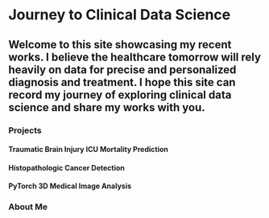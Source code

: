 # Journey to Clinical Data Science

## Welcome to this site showcasing my recent works. I believe the healthcare tomorrow will rely heavily on data for precise and personalized diagnosis and treatment. I hope this site can record my journey of exploring clinical data science and share my works with you. 

### Projects

#### Traumatic Brain Injury ICU Mortality Prediction

#### Histopathologic Cancer Detection

#### PyTorch 3D Medical Image Analysis

### About Me
